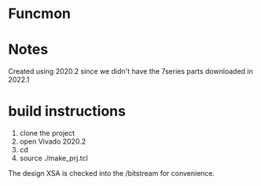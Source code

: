 # Funcmon

# Notes
Created using 2020.2 since we didn't have the 7series parts downloaded in 2022.1

# build instructions
1. clone the project
2. open Vivado 2020.2
3. cd <path to repo>
4. source ./make_prj.tcl

The design XSA is checked into the <path to repo>/bitstream for convenience.